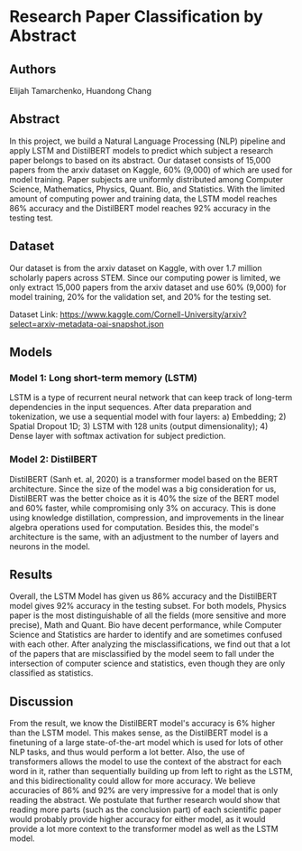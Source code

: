 # Research Paper Classification by Abstract

## Authors
Elijah Tamarchenko, Huandong Chang

## Abstract
In this project, we build a Natural Language Processing (NLP) pipeline and apply LSTM and DistilBERT models to predict which subject a research paper belongs to based on its abstract. Our dataset consists of 15,000 papers from the arxiv dataset on Kaggle, 60\% (9,000) of which are used for model training. Paper subjects are uniformly distributed among Computer Science, Mathematics, Physics, Quant. Bio, and Statistics. With the limited amount of computing power and training data, the LSTM model reaches 86\% accuracy and the DistilBERT model reaches 92\% accuracy in the testing test. 

## Dataset
Our dataset is from the arxiv dataset on Kaggle, with over 1.7 million scholarly papers across STEM. Since our computing power is limited, we only extract 15,000 papers from the arxiv dataset and use 60\% (9,000) for model training, 20\% for the validation set, and 20\% for the testing set. 

Dataset Link: https://www.kaggle.com/Cornell-University/arxiv?select=arxiv-metadata-oai-snapshot.json


## Models

### Model 1: Long short-term memory (LSTM)
LSTM is a type of recurrent neural network that can keep track of long-term dependencies in the input sequences. After data preparation and tokenization, we use a sequential model with four layers: a) Embedding; 2) Spatial Dropout 1D; 3) LSTM with 128 units (output dimensionality); 4) Dense layer with softmax activation for subject prediction. 


### Model 2: DistilBERT
DistilBERT (Sanh et. al, 2020) is a transformer model based on the BERT architecture. Since the size of the model was a big consideration for us, DistilBERT was the better choice as it is 40\% the size of the BERT model and 60\% faster, while compromising only 3\% on accuracy. This is done using knowledge distillation, compression, and improvements in the linear algebra operations used for computation. Besides this, the model's architecture is the same, with an adjustment to the number of layers and neurons in the model. 


## Results

Overall, the LSTM Model has given us 86\% accuracy and the DistilBERT model gives 92\% accuracy in the testing subset. For both models, Physics paper is the most distinguishable of all the fields (more sensitive and more precise), Math and Quant. Bio have decent performance, while Computer Science and Statistics are harder to identify and are sometimes confused with each other. After analyzing the misclassifications, we find out that a lot of the papers that are misclassified by the model seem to fall under the intersection of computer science and statistics, even though they are only classified as statistics.

## Discussion
From the result, we know the DistilBERT model's accuracy is 6\% higher than the LSTM model. This makes sense, as the DistilBERT model is a finetuning of a large state-of-the-art model which is used for lots of other NLP tasks, and thus would perform a lot better. Also, the use of transformers allows the model to use the context of the abstract for each word in it, rather than sequentially building up from left to right as the LSTM, and this bidirectionality could allow for more accuracy. We believe accuracies of 86\% and 92\% are very impressive for a model that is only reading the abstract. We postulate that further research would show that reading more parts (such as the conclusion part) of each scientific paper would probably provide higher accuracy for either model, as it would provide a lot more context to the transformer model as well as the LSTM model.

